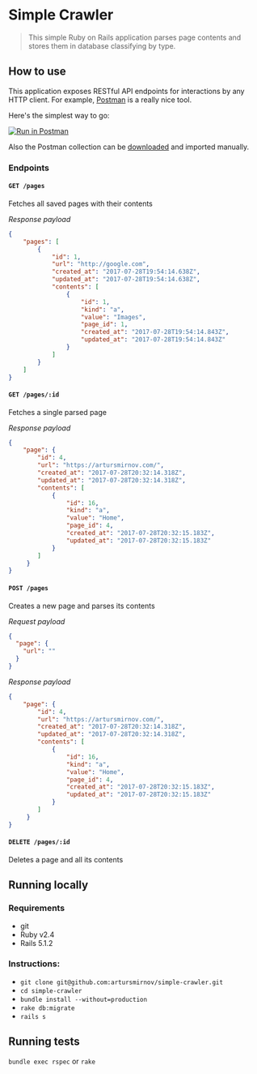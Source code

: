 # Simple Crawler

> This simple Ruby on Rails application parses page contents and stores them in database classifying by type.

## How to use

This application exposes RESTful API endpoints for interactions by any HTTP client. For example, [Postman](https://www.getpostman.com/) is a really nice tool.

Here's the simplest way to go:

[![Run in Postman](https://run.pstmn.io/button.svg)](https://app.getpostman.com/run-collection/a39f8a598fe7be1e2ad8)

Also the Postman collection can be [downloaded](SimpleCrawler.postman_collection.json) and imported manually.

### Endpoints

#### `GET /pages`

Fetches all saved pages with their contents

_Response payload_

```json
{
    "pages": [
        {
            "id": 1,
            "url": "http://google.com",
            "created_at": "2017-07-28T19:54:14.638Z",
            "updated_at": "2017-07-28T19:54:14.638Z",
            "contents": [
                {
                    "id": 1,
                    "kind": "a",
                    "value": "Images",
                    "page_id": 1,
                    "created_at": "2017-07-28T19:54:14.843Z",
                    "updated_at": "2017-07-28T19:54:14.843Z"
                }
            ]
        }
    ]
}
```

#### `GET /pages/:id`

Fetches a single parsed page

_Response payload_

```json
{
    "page": {
        "id": 4,
        "url": "https://artursmirnov.com/",
        "created_at": "2017-07-28T20:32:14.318Z",
        "updated_at": "2017-07-28T20:32:14.318Z",
        "contents": [
            {
                "id": 16,
                "kind": "a",
                "value": "Home",
                "page_id": 4,
                "created_at": "2017-07-28T20:32:15.183Z",
                "updated_at": "2017-07-28T20:32:15.183Z"
            }
        ]
     }
}
```



#### `POST /pages`

Creates a new page and parses its contents

_Request payload_

```json
{
  "page": {
    "url": ""
  }
}
```

_Response payload_

```json
{
    "page": {
        "id": 4,
        "url": "https://artursmirnov.com/",
        "created_at": "2017-07-28T20:32:14.318Z",
        "updated_at": "2017-07-28T20:32:14.318Z",
        "contents": [
            {
                "id": 16,
                "kind": "a",
                "value": "Home",
                "page_id": 4,
                "created_at": "2017-07-28T20:32:15.183Z",
                "updated_at": "2017-07-28T20:32:15.183Z"
            }
        ]
     }
}
```

#### `DELETE /pages/:id`

Deletes a page and all its contents


## Running locally

### Requirements

- git
- Ruby v2.4
- Rails 5.1.2

### Instructions:

- `git clone git@github.com:artursmirnov/simple-crawler.git`
- `cd simple-crawler`
- `bundle install --without=production`
- `rake db:migrate`
- `rails s`

## Running tests

`bundle exec rspec` or `rake`

